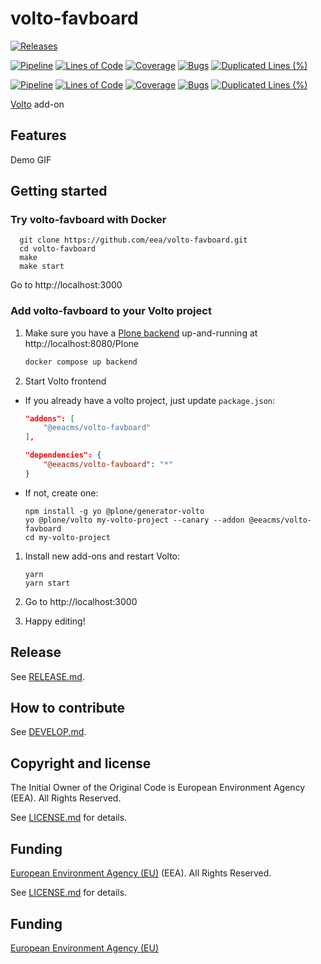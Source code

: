 # volto-favboard

[![Releases](https://img.shields.io/github/v/release/eea/volto-favboard)](https://github.com/eea/volto-favboard/releases)

[![Pipeline](https://ci.eionet.europa.eu/buildStatus/icon?job=volto-addons%2Fvolto-favboard%2Fmaster&subject=master)](https://ci.eionet.europa.eu/view/Github/job/volto-addons/job/volto-favboard/job/master/display/redirect)
[![Lines of Code](https://sonarqube.eea.europa.eu/api/project_badges/measure?project=volto-favboard-master&metric=ncloc)](https://sonarqube.eea.europa.eu/dashboard?id=volto-favboard-master)
[![Coverage](https://sonarqube.eea.europa.eu/api/project_badges/measure?project=volto-favboard-master&metric=coverage)](https://sonarqube.eea.europa.eu/dashboard?id=volto-favboard-master)
[![Bugs](https://sonarqube.eea.europa.eu/api/project_badges/measure?project=volto-favboard-master&metric=bugs)](https://sonarqube.eea.europa.eu/dashboard?id=volto-favboard-master)
[![Duplicated Lines (%)](https://sonarqube.eea.europa.eu/api/project_badges/measure?project=volto-favboard-master&metric=duplicated_lines_density)](https://sonarqube.eea.europa.eu/dashboard?id=volto-favboard-master)

[![Pipeline](https://ci.eionet.europa.eu/buildStatus/icon?job=volto-addons%2Fvolto-favboard%2Fdevelop&subject=develop)](https://ci.eionet.europa.eu/view/Github/job/volto-addons/job/volto-favboard/job/develop/display/redirect)
[![Lines of Code](https://sonarqube.eea.europa.eu/api/project_badges/measure?project=volto-favboard-develop&metric=ncloc)](https://sonarqube.eea.europa.eu/dashboard?id=volto-favboard-develop)
[![Coverage](https://sonarqube.eea.europa.eu/api/project_badges/measure?project=volto-favboard-develop&metric=coverage)](https://sonarqube.eea.europa.eu/dashboard?id=volto-favboard-develop)
[![Bugs](https://sonarqube.eea.europa.eu/api/project_badges/measure?project=volto-favboard-develop&metric=bugs)](https://sonarqube.eea.europa.eu/dashboard?id=volto-favboard-develop)
[![Duplicated Lines (%)](https://sonarqube.eea.europa.eu/api/project_badges/measure?project=volto-favboard-develop&metric=duplicated_lines_density)](https://sonarqube.eea.europa.eu/dashboard?id=volto-favboard-develop)


[Volto](https://github.com/plone/volto) add-on

## Features

Demo GIF

## Getting started

### Try volto-favboard with Docker

      git clone https://github.com/eea/volto-favboard.git
      cd volto-favboard
      make
      make start

Go to http://localhost:3000

### Add volto-favboard to your Volto project

1. Make sure you have a [Plone backend](https://plone.org/download) up-and-running at http://localhost:8080/Plone

   ```Bash
   docker compose up backend
   ```

1. Start Volto frontend

* If you already have a volto project, just update `package.json`:

   ```JSON
   "addons": [
       "@eeacms/volto-favboard"
   ],

   "dependencies": {
       "@eeacms/volto-favboard": "*"
   }
   ```

* If not, create one:

   ```
   npm install -g yo @plone/generator-volto
   yo @plone/volto my-volto-project --canary --addon @eeacms/volto-favboard
   cd my-volto-project
   ```

1. Install new add-ons and restart Volto:

   ```
   yarn
   yarn start
   ```

1. Go to http://localhost:3000

1. Happy editing!

## Release

See [RELEASE.md](https://github.com/eea/volto-favboard/blob/master/RELEASE.md).

## How to contribute

See [DEVELOP.md](https://github.com/eea/volto-favboard/blob/master/DEVELOP.md).

## Copyright and license

The Initial Owner of the Original Code is European Environment Agency (EEA).
All Rights Reserved.

See [LICENSE.md](https://github.com/eea/volto-favboard/blob/master/LICENSE.md) for details.

## Funding

[European Environment Agency (EU)](http://eea.europa.eu)
 (EEA).
All Rights Reserved.

See [LICENSE.md](https://github.com/eea/volto-addon-template/blob/master/LICENSE.md) for details.

## Funding

[European Environment Agency (EU)](http://eea.europa.eu)
